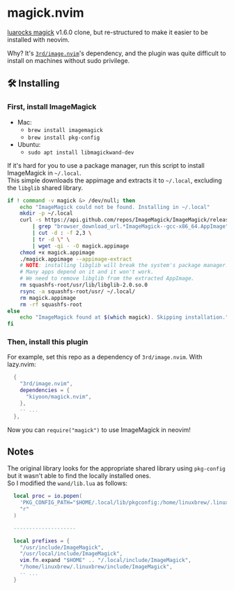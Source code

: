 # magick.nvim

[luarocks magick](https://github.com/leafo/magick) v1.6.0 clone, but re-structured to make it easier to be installed with neovim.

Why? It's [`3rd/image.nvim`](https://github.com/3rd/image.nvim)'s dependency, and the plugin was quite difficult to install on machines without sudo privilege.

## 🛠️ Installing

### First, install ImageMagick

- Mac:
  - `brew install imagemagick`
  - `brew install pkg-config`
- Ubuntu:
  - `sudo apt install libmagickwand-dev`

If it's hard for you to use a package manager, run this script to install ImageMagick in `~/.local`.  
This simple downloads the appimage and extracts it to `~/.local`, excluding the `libglib` shared library.

```bash
if ! command -v magick &> /dev/null; then
	echo "ImageMagick could not be found. Installing in ~/.local"
	mkdir -p ~/.local
	curl -s https://api.github.com/repos/ImageMagick/ImageMagick/releases/latest \
		| grep "browser_download_url.*ImageMagick--gcc-x86_64.AppImage" \
		| cut -d : -f 2,3 \
		| tr -d \" \
		| wget -qi - -O magick.appimage
	chmod +x magick.appimage
	./magick.appimage --appimage-extract
	# NOTE: installing libglib will break the system's package manager.
	# Many apps depend on it and it won't work.
	# We need to remove libglib from the extracted AppImage.
	rm squashfs-root/usr/lib/libglib-2.0.so.0
	rsync -a squashfs-root/usr/ ~/.local/
	rm magick.appimage
	rm -rf squashfs-root
else
	echo "ImageMagick found at $(which magick). Skipping installation."
fi
```

### Then, install this plugin

For example, set this repo as a dependency of `3rd/image.nvim`. With lazy.nvim:

```lua
  {
    "3rd/image.nvim",
    dependencies = {
      "kiyoon/magick.nvim",
    },
    -- ...
  },
```

Now you can `require("magick")` to use ImageMagick in neovim!

## Notes

The original library looks for the appropriate shared library using `pkg-config` but it wasn't able to find the locally installed ones.  
So I modified the `wand/lib.lua` as follows:

```lua
  local proc = io.popen(
    'PKG_CONFIG_PATH="$HOME/.local/lib/pkgconfig:/home/linuxbrew/.linuxbrew/lib/pkgconfig:$PKG_CONFIG_PATH" pkg-config --cflags --libs MagickWand',
    "r"
  )

  --------------------

  local prefixes = {
    "/usr/include/ImageMagick",
    "/usr/local/include/ImageMagick",
    vim.fn.expand "$HOME" .. "/.local/include/ImageMagick",
    "/home/linuxbrew/.linuxbrew/include/ImageMagick",
    -- ...
  }
```
